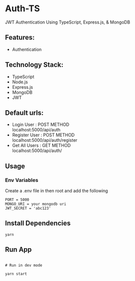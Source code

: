 # Auth-TS

JWT Authentication Using TypeScript, Express.js, & MongoDB

## Features:

- Authentication

## Technology Stack:

- TypeScript
- Node.js
- Express.js
- MongoDB
- JWT

## Default urls:

- Login User : POST METHOD <br/>
  localhost:5000/api/auth
- Register User : POST METHOD <br/>
  localhost:5000/api/auth/register
- Get All Users : GET METHOD <br/>
  localhost:5000/api/auth/

## Usage

### Env Variables

Create a .env file in then root and add the following

```
PORT = 5000
MONGO_URI = your mongodb uri
JWT_SECRET = 'abc123'

```

## Install Dependencies

```
yarn

```

## Run App

```

# Run in dev mode

yarn start

```
